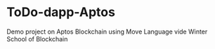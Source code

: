 # ToDo-dapp-Aptos
Demo project on Aptos Blockchain using Move Language vide Winter School of Blockchain
